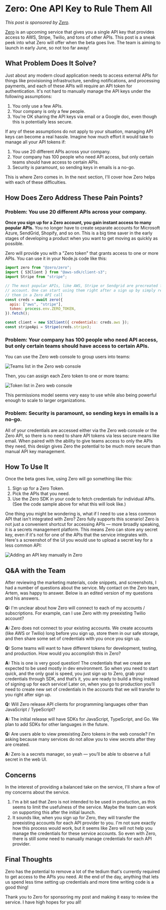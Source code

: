 # Zero: One API Key to Rule Them All

_This post is sponsored by [Zero](https://tryzero.com/)._

[Zero](https://tryzero.com/) is an upcoming service that gives you a single API key that provides access to AWS, Stripe, Twilio, and tons of other APIs. This post is a sneak peek into what Zero will offer when the beta goes live. The team is aiming to launch in early June, so not too far away!

## What Problem Does It Solve?

Just about any modern cloud application needs to access external APIs for things like provisioning infrastructure, sending notifications, and processing payments, and each of these APIs will require an API token for authentication. It's not hard to manually manage the API keys under the following assumptions:

1. You only use a few APIs.
2. Your company is only a few people.
3. You're OK sharing the API keys via email or a Google doc, even though this is potentially less secure.

If any of these assumptions do not apply to your situation, managing API keys can become a real hassle. Imagine how much effort it would take to manage all your API tokens if:

1. You use 20 different APIs across your company.
2. Your company has 100 people who need API access, but only certain teams should have access to certain APIs.
3. Security is paramount, so sending keys in emails is a no-go.

This is where Zero comes in. In the next section, I'll cover how Zero helps with each of these difficulties.

## How Does Zero Address These Pain Points?

### Problem: You use 20 different APIs across your company.

**Once you sign up for a Zero account, you gain instant access to many popular APIs.** You no longer have to create separate accounts for Microsoft Azure, SendGrid, Shopify, and so on. This is a big time saver in the early stages of developing a product when you want to get moving as quickly as possible.

Zero will provide you with a "Zero token" that grants access to one or more APIs. You can use it in your Node.js code like this:

```js
import zero from "@zero/zero";
import { S3Client } from "@aws-sdk/client-s3";
import Stripe from "stripe";

// The most popular APIs, like AWS, Stripe or Sendgrid are precreated for each
// account. One can start using them right after a sign up by simply requesting
// them in a Zero API call
const creds = await zero({
  apis: ["aws", "stripe"],
  token: process.env.ZERO_TOKEN,
}).fetch();

const client = new S3Client({ credentials: creds.aws });
const stripeApi = Stripe(creds.stripe);
```

### Problem: Your company has 100 people who need API access, but only certain teams should have access to certain APIs.

You can use the Zero web console to group users into teams:

![Teams list in the Zero web console](https://dev-to-uploads.s3.amazonaws.com/uploads/articles/9oo64f6to84vn39zxne2.png)

Then, you can assign each Zero token to one or more teams:

![Token list in Zero web console](https://dev-to-uploads.s3.amazonaws.com/uploads/articles/c5vb1te1kiq55ug82iks.png)

This permissions model seems very easy to use while also being powerful enough to scale to larger organizations.

### Problem: Security is paramount, so sending keys in emails is a no-go.

All of your credentials are accessed either via the Zero web console or the Zero API, so there is no need to share API tokens via less secure means like email. When paired with the ability to give teams access to only the APIs they need, this design gives Zero the potential to be much more secure than manual API key management.

## How To Use It

Once the beta goes live, using Zero will go something like this:

1. Sign up for a Zero Token.
2. Pick the APIs that you need.
3. Use the Zero SDK in your code to fetch credentials for individual APIs. (See the code sample above for what this will look like.)

One thing you might be wondering is, what if I need to use a less common API that isn't integrated with Zero? Zero fully supports this scenario! Zero is not just a convenient shortcut for accessing APIs — more broadly speaking, it is a secrets management platform. This means Zero can store any secret key, even if it's not for one of the APIs that the service integrates with. Here's a screenshot of the UI you would use to upload a secret key for a less common API:

![Adding an API key manually in Zero](https://dev-to-uploads.s3.amazonaws.com/uploads/articles/6msjn18g4itv707bq8v6.png)

## Q&A with the Team

After reviewing the marketing materials, code snippets, and screenshots, I had a number of questions about the service. My contact on the Zero team, Artem, was happy to answer. Below is an edited version of my questions and his answers.

**Q:** I'm unclear about how Zero will connect to each of my accounts / subscriptions. For example, can I use Zero with my preexisting Twilio account?

**A:** Zero does not connect to your existing accounts. We create accounts (like AWS or Twilio) long before you sign up, store them in our safe storage, and then share some set of credentials with you once you sign up.

**Q:** Some teams will want to have different tokens for development, testing, and production. How would you accomplish this in Zero?

**A:** This is one is very good question! The credentials that we create are expected to be used mostly in dev environment. So when you need to start quick, and the only goal is speed, you just sign up to Zero, grab your credentials through SDK, and that’s it, you are ready to build a thing instead of signing up for each service! Later on, when you go to production you’ll need to create new set of credentials in the accounts that we will transfer to you right after sign up.

**Q:** Will Zero release API clients for programming languages other than JavaScript / TypeScript?

**A:** The initial release will have SDKs for JavaScript, TypeScript, and Go. We plan to add SDKs for other languages in the future.

**Q:** Are users able to view preexisting Zero tokens in the web console? I'm asking because many services do not allow you to view secrets after they are created.

**A:** Zero is a secrets manager, so yeah — you’ll be able to observe a full secret in the web UI.

## Concerns

In the interest of providing a balanced take on the service, I'll share a few of my concerns about the service.

1. I'm a bit sad that Zero is not intended to be used in production, as this seems to limit the usefulness of the service. Maybe the team can work on supporting this after the initial launch.
2. It sounds like, when you sign up for Zero, they will transfer the preexisting accounts for each API provider to you. I'm not sure exactly how this process would work, but it seems like Zero will not help you manage the credentials for these service accounts. So even with Zero, there is still _some_ need to manually manage credentials for each API provider.

## Final Thoughts

Zero has the potential to remove a lot of the tedium that's currently required to get access to the APIs you need. At the end of the day, anything that lets us spend less time setting up credentials and more time writing code is a good thing!

Thank you to Zero for sponsoring my post and making it easy to review the service. I have high hopes for you all!
